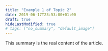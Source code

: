 ```yaml
---
title: "Example 1 of Topic 2"
date: 2019-06-17T23:53:00+01:00
draft: true
hideLastModified: true
# tags: ["no_summary", "default_image"]
---
```


This summary is the real content of the article. 